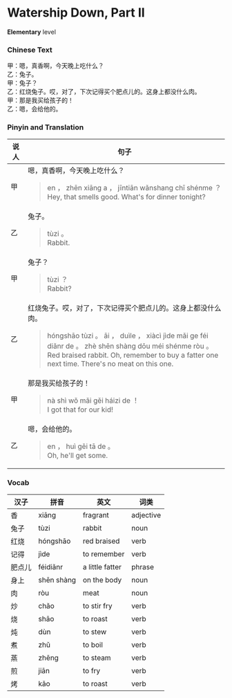# Watership Down, Part II
**Elementary** level
### Chinese Text
甲：嗯，真香啊，今天晚上吃什么？<br />乙：兔子。<br />甲：兔子？<br />乙：红烧兔子。哎，对了，下次记得买个肥点儿的。这身上都没什么肉。<br />甲：那是我买给孩子的！<br />乙：嗯，会给他的。

### Pinyin and Translation
|说人|句子|
|----|----|
|甲|嗯，真香啊，今天晚上吃什么？<blockquote>en ， zhēn xiāng a ， jīntiān wǎnshang chī shénme ？<br />Hey, that smells good. What's for dinner tonight?</blockquote>|
|乙|兔子。<blockquote>tùzi 。<br />Rabbit.</blockquote>|
|甲|兔子？<blockquote>tùzi ？<br />Rabbit?</blockquote>|
|乙|红烧兔子。哎，对了，下次记得买个肥点儿的。这身上都没什么肉。<blockquote>hóngshāo tùzi 。 āi ， duìle ， xiàcì jìde mǎi ge féi diǎnr de 。 zhè shēn shàng dōu méi shénme ròu 。<br />Red braised rabbit. Oh, remember to buy a fatter one next time. There's no meat on this one.</blockquote>|
|甲|那是我买给孩子的！<blockquote>nà shì wǒ mǎi gěi háizi de ！<br />I got that for our kid!</blockquote>|
|乙|嗯，会给他的。<blockquote>en ， huì gěi tā de 。<br />Oh, he'll get some.</blockquote>|
### Vocab
|汉子|拼音|英文|词类|
|----|----|----|----|
|香|xiāng|fragrant|adjective|
|兔子|tùzi|rabbit|noun|
|红烧|hóngshāo|red braised|verb|
|记得|jìde|to remember|verb|
|肥点儿|féidiǎnr|a little fatter|phrase|
|身上|shēn shàng|on the body|noun|
|肉|ròu|meat|noun|
|炒|chǎo|to stir fry|verb|
|烧|shāo|to roast|verb|
|炖|dùn|to stew|verb|
|煮|zhǔ|to boil|verb|
|蒸|zhēng|to steam|verb|
|煎|jiān|to fry|verb|
|烤|kǎo|to roast|verb|